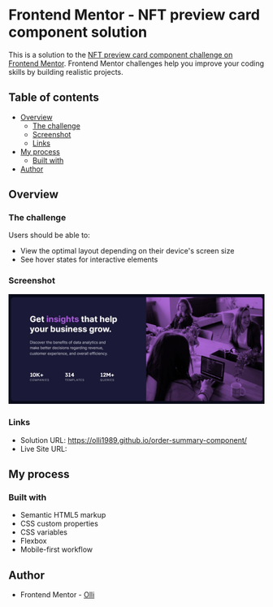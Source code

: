 # Frontend Mentor - NFT preview card component solution

This is a solution to the [NFT preview card component challenge on Frontend Mentor](https://www.frontendmentor.io/challenges/nft-preview-card-component-SbdUL_w0U). Frontend Mentor challenges help you improve your coding skills by building realistic projects.

## Table of contents

- [Overview](#overview)
  - [The challenge](#the-challenge)
  - [Screenshot](#screenshot)
  - [Links](#links)
- [My process](#my-process)
  - [Built with](#built-with)
- [Author](#author)

## Overview

### The challenge

Users should be able to:

- View the optimal layout depending on their device's screen size
- See hover states for interactive elements

### Screenshot

![](./images/project-screenshot.jpg)

### Links

- Solution URL: https://olli1989.github.io/order-summary-component/
- Live Site URL:

## My process

### Built with

- Semantic HTML5 markup
- CSS custom properties
- CSS variables
- Flexbox
- Mobile-first workflow

## Author

- Frontend Mentor - [Olli](https://www.frontendmentor.io/profile/Olli1989)
